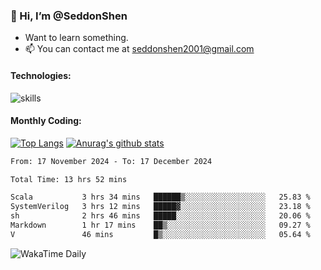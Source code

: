 ### 👋 Hi, I’m @SeddonShen
- Want to learn something.
- 📫 You can contact me at seddonshen2001@gmail.com

#### Technologies:

![skills](https://skillicons.dev/icons?i=scala,js,html,css,bootstrap,jquery,c,cpp,cloudflare,django,docker,flask,git,github,githubactions,linux,latex,mysql,nodejs,ps,php,pr,py,raspberrypi,redis,unreal,v,vscode,vue,bash)

#### Monthly Coding:
[![Top Langs](https://github-readme-stats.vercel.app/api/top-langs?username=seddonshen&show_icons=true&locale=en&layout=compact&hide=html&langs_count=8)](https://github.com/SeddonShen/)
[![Anurag's github stats](https://github-readme-stats.vercel.app/api?username=SeddonShen&count_private=true&show_icons=true)](https://github.com/anuraghazra/github-readme-stats)
<!--START_SECTION:waka-->

```txt
From: 17 November 2024 - To: 17 December 2024

Total Time: 13 hrs 52 mins

Scala           3 hrs 34 mins   ██████▒░░░░░░░░░░░░░░░░░░   25.83 %
SystemVerilog   3 hrs 12 mins   █████▓░░░░░░░░░░░░░░░░░░░   23.18 %
sh              2 hrs 46 mins   █████░░░░░░░░░░░░░░░░░░░░   20.06 %
Markdown        1 hr 17 mins    ██▒░░░░░░░░░░░░░░░░░░░░░░   09.27 %
V               46 mins         █▒░░░░░░░░░░░░░░░░░░░░░░░   05.64 %
```

<!--END_SECTION:waka-->

![WakaTime Daily](https://wakatime.com/share/@seddon2001/61a7e342-5f12-4fea-bf92-1fac161e97d6.svg)
<!---
SeddonShen/SeddonShen is a ✨ special ✨ repository because its `README.md` (this file) appears on your GitHub profile.
You can click the Preview link to take a look at your changes.
--->
